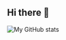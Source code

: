 ## Hi there 👋

![My GitHub stats](https://github-readme-stats.vercel.app/api?username=MengyuanChen21&bg_color=30,e96443,904e95&title_color=fff&text_color=fff)

<!--
**MengyuanChen21/MengyuanChen21** is a ✨ _special_ ✨ repository because its `README.md` (this file) appears on your GitHub profile.

Here are some ideas to get you started:

- 🔭 I’m currently working on ...
- 🌱 I’m currently learning ...
- 👯 I’m looking to collaborate on ...
- 🤔 I’m looking for help with ...
- 💬 Ask me about ...
- 📫 How to reach me: ...
- 😄 Pronouns: ...
- ⚡ Fun fact: ...
-->
